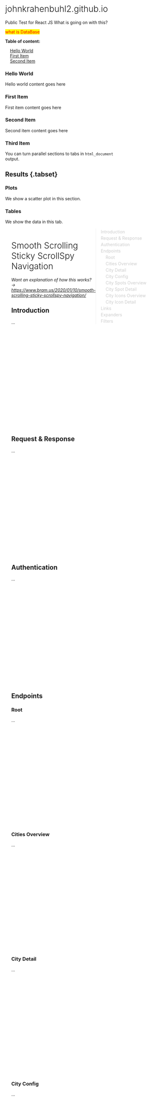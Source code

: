<script>

window.addEventListener('DOMContentLoaded', () => {

  const observer = new IntersectionObserver(entries => {
    entries.forEach(entry => {
      const id = entry.target.getAttribute('id');
      if (entry.intersectionRatio > 0) {
        document.querySelector(`nav li a[href="#${id}"]`).parentElement.classList.add('active');
      } else {
        document.querySelector(`nav li a[href="#${id}"]`).parentElement.classList.remove('active');
      }
    });
  });

  // Track all sections that have an `id` applied
  document.querySelectorAll('section[id]').forEach((section) => {
    observer.observe(section);
  });
    
</script>
# johnkrahenbuhl2.github.io
Public Test for React JS
What is going on with this?
<style>
mark{
    color:red;
}

    /* 1. Enable smooth scrolling */
html {
  scroll-behavior: smooth;
}

/* 2. Make nav sticky */
main > nav {
  position: sticky;
  top: 2rem;
  align-self: start;
}

/* 3. ScrollSpy active styles (see JS tab for activation) */
.section-nav li.active > a {
  color: #333;
  font-weight: 500;
}

/* Sidebar Navigation */
.section-nav {
  padding-left: 0;
  border-left: 1px solid #efefef;
}

.section-nav a {
  text-decoration: none;
  display: block;
  padding: .125rem 0;
  color: #ccc;
  transition: all 50ms ease-in-out; /* 💡 This small transition makes setting of the active state smooth */
}

.section-nav a:hover,
.section-nav a:focus {
  color: #666;
}

/** Poor man's reset **/
* {
  box-sizing: border-box;
}

html, body {
  background: #fff;
}

body {
  font-family: -apple-system, BlinkMacSystemFont, "Segoe UI", "Roboto", "Oxygen", "Ubuntu", "Cantarell", "Fira Sans", "Droid Sans", "Helvetica Neue", sans-serif;
}

ul, ol {
  list-style: none;
  margin: 0;
  padding: 0;
}
li {
  margin-left: 1rem;
}

h1 {
  font-weight: 300;
}

/** page layout **/
main {
  display: grid;
  grid-template-columns: 1fr 15em;
  max-width: 100em;
  width: 90%;
  margin: 0 auto;
}

/** enlarge the sections for this demo, so that we have a long scrollable page **/
section {
  padding-bottom: 20rem;
}

/* Style the tab */
.tab {
  overflow: hidden;
  border: 1px solid #ccc;
  background-color: #f1f1f1;
}
  
 /* Style the buttons inside the tab */
.tab button {
  background-color: inherit;
  float: left;
  border: none;
  outline: none;
  cursor: pointer;
  padding: 14px 16px;
  transition: 0.3s;
  font-size: 17px;
}

/* Change background color of buttons on hover */
.tab button:hover {
  background-color: #ddd;
}

/* Create an active/current tablink class */
.tab button.active {
  background-color: #ccc;
}

/* Style the tab content */
.tabcontent {
  display: none;
  padding: 6px 12px;
  -webkit-animation: fadeEffect 1s;
  animation: fadeEffect 1s;
}

/* Fade in tabs */
@-webkit-keyframes fadeEffect {
  from {opacity: 0;}
  to {opacity: 1;}
}

@keyframes fadeEffect {
  from {opacity: 0;}
  to {opacity: 1;}
}
  
</style>

<mark>what is DataBase</mark>

**Table of content:**
- [Hello World](#item-one)
- [First Item](#item-two)
- [Second Item](#item-three)

<!-- headings -->
<a id="item-one"></a>
### Hello World
Hello world content goes here

<a id="item-two"></a>
### First Item
First item content goes here

<a id="item-three"></a>
### Second Item
Second item content goes here

### Third Item
You can turn parallel sections to tabs in `html_document` output.

## Results {.tabset}

### Plots

We show a scatter plot in this section.

### Tables

We show the data in this tab.

<main>
  <div>
    <h1>Smooth Scrolling Sticky ScrollSpy Navigation</h1>
    <p><em>Want an explanation of how this works?<br />&rarr; <a href="https://www.bram.us/2020/01/10/smooth-scrolling-sticky-scrollspy-navigation/" target="_top">https://www.bram.us/2020/01/10/smooth-scrolling-sticky-scrollspy-navigation/</a></em></p>
    <section id="introduction">
      <h2>Introduction</h2>
      <p>…</p>
    </section>
    <section id="request-response">
      <h2>Request &amp; Response</h2>
      <p>…</p>
    </section>
    <section id="authentication">
      <h2>Authentication</h2>
      <p>…</p>
    </section>
    <section id="endpoints">
      <h2>Endpoints</h2>
      <section id="endpoints--root">
        <h3>Root</h3>
        <p>…</p>
      </section>
      <section id="endpoints--cities-overview">
        <h3>Cities Overview</h3>
        <p>…</p>
      </section>
      <section id="endpoints--city-detail">
        <h3>City Detail</h3>
        <p>…</p>
      </section>
      <section id="endpoints--city-config">
        <h3>City Config</h3>
        <p>…</p>
      </section>
      <section id="endpoints--city-spots-overview">
        <h3>City Spots Overview</h3>
        <p>…</p>
      </section>
      <section id="endpoints--city-spot-detail">
        <h3>City Spot Detail</h3>
        <p>…</p>
      </section>
      <section id="endpoints--city-icons-overview">
        <h3>City Icons Overview</h3>
        <p>…</p>
      </section>
      <section id="endpoints--city-icon-detail">
        <h3>City Icon Detail</h3>
        <h2>Tabs</h2>
<p>Click on the buttons inside the tabbed menu:</p>

<div>
  <div class="tab">
    <button class="tablinks" onclick="openCity(event, 'London')">London</button>
    <button class="tablinks" onclick="openCity(event, 'Paris')">Paris</button>
    <button class="tablinks" onclick="openCity(event, 'Tokyo')">Tokyo</button>
  </div>
  <br>
  <div id="London" class="tabcontent">
    <h3>London</h3>
    <p>London is the capital city of England.</p>
  </div>
  
  <div id="Paris" class="tabcontent">
    <h3>Paris</h3>
    <p>Paris is the capital of France.</p> 
  </div>
  
  <div id="Tokyo" class="tabcontent">
    <h3>Tokyo</h3>
    <p>Tokyo is the capital of Japan.</p>
  </div>
</div>
      </section>
    </section>
    <section id="links">
      <h2>Links</h2>
      <p>…</p>
    </section>
    <section id="expanders">
      <h2>Expanders</h2>
      <p>…</p>
    </section>
    <section id="filters">
      <h2>Filters</h2>
      <p>…</p>
    </section>
  </div>
  <nav class="section-nav">
    <ol>
      <li><a href="#introduction">Introduction</a></li>
      <li><a href="#request-response">Request &amp; Response</a></li>
      <li><a href="#authentication">Authentication</a></li>
      <li><a href="#endpoints">Endpoints</a>
        <ul>
          <li class=""><a href="#endpoints--root">Root</a></li>
          <li class=""><a href="#endpoints--cities-overview">Cities Overview</a></li>
          <li class=""><a href="#endpoints--city-detail">City Detail</a></li>
          <li class=""><a href="#endpoints--city-config">City Config</a></li>
          <li class=""><a href="#endpoints--city-spots-overview">City Spots Overview</a></li>
          <li class=""><a href="#endpoints--city-spot-detail">City Spot Detail</a></li>
          <li class=""><a href="#endpoints--city-icons-overview">City Icons Overview</a></li>
          <li class=""><a href="#endpoints--city-icon-detail">City Icon Detail</a></li>
        </ul>
      </li>
      <li class=""><a href="#links">Links</a></li>
      <li class=""><a href="#expanders">Expanders</a></li>
      <li class=""><a href="#filters">Filters</a></li>
    </ol>
  </nav>
</main>

<script>
function openCity(evt, cityName) {
  var i, tabcontent, tablinks;
  tabcontent = document.getElementsByClassName("tabcontent");
  for (i = 0; i < tabcontent.length; i++) {
    tabcontent[i].style.display = "none";
  }
  tablinks = document.getElementsByClassName("tablinks");
  for (i = 0; i < tablinks.length; i++) {
    tablinks[i].className = tablinks[i].className.replace(" active", "");
  }
  document.getElementById(cityName).style.display = "block";
  evt.currentTarget.className += " active";
}
</script>
